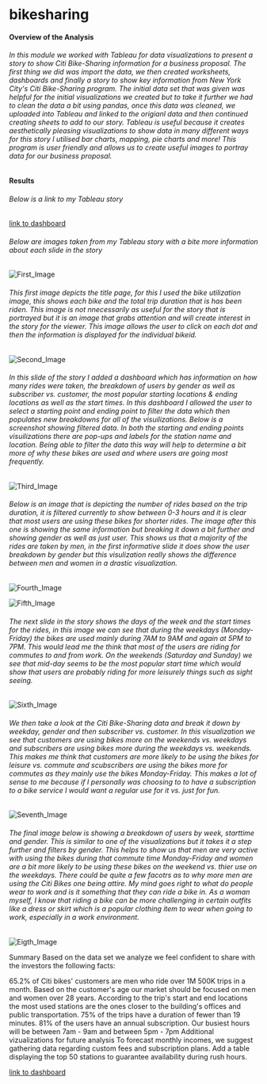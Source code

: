 # bikesharing

#### Overview of the Analysis 

###### In this module we worked with Tableau for data visualizations to present a story to show Citi Bike-Sharing information for a business proposal. The first thing we did was import the data, we then created worksheets, dashboards and finally a story to show key information from New York City's Citi Bike-Sharing program. The initial data set that was given was helpful for the initial visualizations we created but to take it further we had to clean the data a bit using pandas, once this data was cleaned, we uploaded into Tableau and linked to the origianl data and then continued creating sheets to add to our story. Tableau is useful because it creates aesthetically pleasing visualizations to show data in many different ways for this story I utilised bar charts, mapping, pie charts and more! This program is user friendly and allows us to create useful images to portray data for our business proposal. 

#### Results 

###### Below is a link to my Tableau story

[link to dashboard](https://public.tableau.com/app/profile/francesca.walz/viz/CitiBikeTrips_16631661254180/BikeSharingStorybook?publish=yes "link to dashboard")

###### Below are images taken from my Tableau story with a bite more information about each slide in the story

![First_Image](https://github.com/walzfran/bikesharing/blob/main/Images/Title_Page.png)

###### This first image depicts the title page, for this I used the bike utilization image, this shows each bike and the total trip duration that is has been riden. This image is not nnecessarily as useful for the story that is portrayed but it is an image that grabs attention and will create interest in the story for the viewer. This image allows the user to click on each dot and then the information is displayed for the individual bikeid. 

![Second_Image](https://github.com/walzfran/bikesharing/blob/main/Images/Chart_Overview.png)

###### In this slide of the story I added a dashboard which has information on how many rides were taken, the breakdown of users by gender as well as subscriber vs. customer, the most popular starting locations & ending locations as well as the start times. In this dashboard I allowed the user to select a starting point and ending point to filter the data which then populates new breakdowns for all of the visuilizations. Below is a screenshot showing filtered data. In both the starting and ending points visuilizations there are pop-ups and labels for the station name and location. Being able to filter the data this way will help to determine a bit more of why these bikes are used and where users are going most frequently. 

![Third_Image](https://github.com/walzfran/bikesharing/blob/main/Images/Chart_Filtered.png)

###### Below is an image that is depicting the number of rides based on the trip duration, it is filtered currently to show between 0-3 hours and it is clear that most users are using these bikes for shorter rides. The image after this one is showing the same information but breaking it down a bit further and showing gender as well as just user. This shows us that a majority of the rides are taken by men, in the first informative slide it does show the user breakdown by gender but this visulization really shows the difference between men and women in a drastic visualization. 

![Fourth_Image](https://github.com/walzfran/bikesharing/blob/main/Images/Users_TripDuration.png)

![Fifth_Image](https://github.com/walzfran/bikesharing/blob/main/Images/Users_gender_TripDuration.png)

###### The next slide in the story shows the days of the week and the start times for the rides, in this image we can see that during the weekdays (Monday-Friday) the bikes are used mainly during 7AM to 9AM and again at 5PM to 7PM. This would lead me the think that most of the users are riding for commutes to and from work. On the weekends (Saturday and Sunday) we see that mid-day seems to be the most popular start time which would show that users are probably riding for more leisurely things such as sight seeing. 

![Sixth_Image](https://github.com/walzfran/bikesharing/blob/main/Images/Weekday_User.png)

###### We then take a look at the Citi Bike-Sharing data and break it down by weekday, gender and then subscriber vs. customer. In this visualization we see that customers are using bikes more on the weekends vs. weekdays and subscribers are using bikes more during the weekdays vs. weekends. This makes me think that customers are more likely to be using the bikes for leisure vs. commute and scubscribers are using the bikes more for commutes as they mainly use the bikes Monday-Friday. This makes a lot of sense to me because if I personally was choosing to to have a subscription to a bike service I would want a regular use for it vs. just for fun. 

![Seventh_Image](https://github.com/walzfran/bikesharing/blob/main/Images/Weekday_User_Gender.png)

###### The final image below is showing a breakdown of users by week, starttime and gender. This is similar to one of the visualizations but it takes it a step further and filters by gender. This helps to show us that men are very active with using the bikes during that commute time Monday-Friday and women are a bit more likely to be using these bikes on the weekend vs. thier use on the weekdays. There could be quite a few facotrs as to why more men are using the Citi Bikes one being attire. My mind goes right to what do people wear to work and is it something that they can ride a bike in. As a woman myself, I know that riding a bike can be more challenging in certain outfits like a dress or skirt which is a popular clothing item to wear when going to work, especially in a work environment. 

![Eigth_Image](https://github.com/walzfran/bikesharing/blob/main/Images/Weekday_Gender_Starttime.png)







Summary
Based on the data set we analyze we feel confident to share with the investors the following facts:

65.2% of Citi bikes' customers are men who ride over 1M 500K trips in a month.
Based on the customer's age our market should be focused on men and women over 28 years.
According to the trip's start and end locations the most used stations are the ones closer to the building's offices and public transportation.
75% of the trips have a duration of fewer than 19 minutes.
81% of the users have an annual subscription.
Our busiest hours will be between 7am - 9am and between 5pm - 7pm
Additional vizualizations for future analysis
To forecast monthly incomes, we suggest gathering data regarding custom fees and subscription plans.
Add a table displaying the top 50 stations to guarantee availability during rush hours.

[link to dashboard](https://public.tableau.com/app/profile/francesca.walz/viz/CitiBikeTrips_16631661254180/BikeSharingStorybook?publish=yes "link to dashboard")
